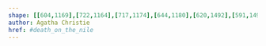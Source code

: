 ```yaml
---
shape: [[604,1169],[722,1164],[717,1174],[644,1180],[620,1492],[591,1492]]
author: Agatha Christie
href: #death_on_the_nile
---
```

 